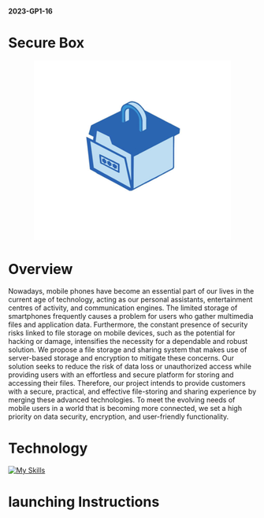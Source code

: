 #### 2023-GP1-16
# Secure Box
<p align="center">
    <img width="400" src="Untitssled.png" alt="logo">
</p>

# Overview
Nowadays, mobile phones have become an essential part of our lives in the current age of technology, acting as our personal assistants, entertainment centres of activity, and communication engines. 
The limited storage of smartphones frequently causes a problem for users who gather multimedia files and application data. Furthermore, the constant presence of security risks linked to file storage on mobile devices, such as the potential for hacking or damage, intensifies the necessity for a dependable and robust solution.
We propose a file storage and sharing system that makes use of server-based storage and encryption to mitigate these concerns. 
Our solution seeks to reduce the risk of data loss or unauthorized access while providing users with an effortless and secure platform for storing and accessing their files.
Therefore, our project intends to provide customers with a secure, practical, and effective file-storing and sharing experience by merging these advanced technologies. To meet the evolving needs of mobile users in a world that is becoming more connected, we set a high priority on data security, encryption, and user-friendly functionality.
# Technology
[![My Skills](https://skillicons.dev/icons?i=github,java,vscode,androidstudio)](https://skillicons.dev)
# launching Instructions


